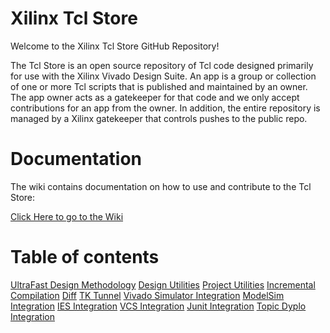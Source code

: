 # Xilinx Tcl Store

Welcome to the Xilinx Tcl Store GitHub Repository!

The Tcl Store is an open source repository of Tcl code designed primarily for use with the Xilinx Vivado Design Suite.  An app is a group or collection of one or more Tcl scripts that is published and maintained by an owner.  The app owner acts as a gatekeeper for that code and we only accept contributions for an app from the owner.  In addition, the entire repository is managed by a Xilinx gatekeeper that controls pushes to the public repo.

# Documentation

The wiki contains documentation on how to use and contribute to the Tcl Store:

[Click Here to go to the Wiki](https://github.com/Xilinx/XilinxTclStore/wiki/Xilinx-Tcl-Store-Home)

# Table of contents
[UltraFast Design Methodology](https://github.com/Xilinx/XilinxTclStore/tree/master/tclapp/xilinx/ultrafast)
[Design Utilities](https://github.com/Xilinx/XilinxTclStore/tree/master/tclapp/xilinx/designutils)
[Project Utilities](https://github.com/Xilinx/XilinxTclStore/tree/master/tclapp/xilinx/projutils)
[Incremental Compilation](https://github.com/Xilinx/XilinxTclStore/tree/master/tclapp/xilinx/incrcompile)
[Diff](https://github.com/Xilinx/XilinxTclStore/tree/master/tclapp/xilinx/diff)
[TK Tunnel](https://github.com/Xilinx/XilinxTclStore/tree/master/tclapp/xilinx/tk_tunnel)
[Vivado Simulator Integration](https://github.com/Xilinx/XilinxTclStore/tree/master/tclapp/xilinx/xsim)
[ModelSim Integration](https://github.com/Xilinx/XilinxTclStore/tree/master/tclapp/xilinx/modelsim)
[IES Integration](https://github.com/Xilinx/XilinxTclStore/tree/master/tclapp/xilinx/ies)
[VCS Integration](https://github.com/Xilinx/XilinxTclStore/tree/master/tclapp/xilinx/vcs)
[Junit Integration](https://github.com/Xilinx/XilinxTclStore/tree/master/tclapp/xilinx/junit)
[Topic Dyplo Integration](https://github.com/Xilinx/XilinxTclStore/tree/master/tclapp/topic/dyplo)
